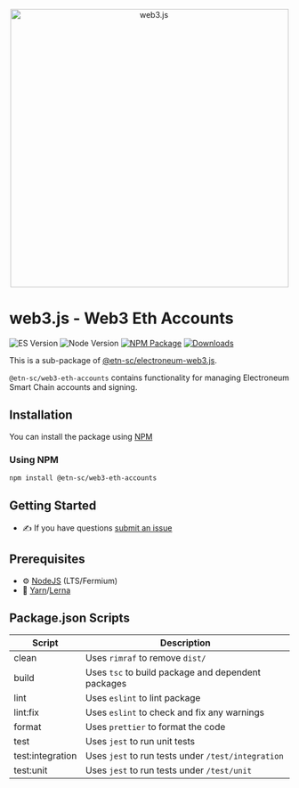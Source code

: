 <p align="center">
  <img src="assets/logo/web3js.jpg" width="500" alt="web3.js" />
</p>

# web3.js - Web3 Eth Accounts

![ES Version](https://img.shields.io/badge/ES-2020-yellow)
![Node Version](https://img.shields.io/badge/node-14.x-green)
[![NPM Package][npm-image]][npm-url]
[![Downloads][downloads-image]][npm-url]

This is a sub-package of [@etn-sc/electroneum-web3.js][repo].

`@etn-sc/web3-eth-accounts` contains functionality for managing Electroneum Smart Chain accounts and signing.

## Installation

You can install the package using [NPM](https://www.npmjs.com/package/@etn-sc/web3-eth-accounts)

### Using NPM

```bash
npm install @etn-sc/web3-eth-accounts
```

## Getting Started

-   :writing_hand: If you have questions [submit an issue](https://github.com/electroneum/electroneum-web3.js/issues/new)

## Prerequisites

-   :gear: [NodeJS](https://nodejs.org/) (LTS/Fermium)
-   :toolbox: [Yarn](https://yarnpkg.com/)/[Lerna](https://lerna.js.org/)

## Package.json Scripts

| Script           | Description                                        |
| ---------------- | -------------------------------------------------- |
| clean            | Uses `rimraf` to remove `dist/`                    |
| build            | Uses `tsc` to build package and dependent packages |
| lint             | Uses `eslint` to lint package                      |
| lint:fix         | Uses `eslint` to check and fix any warnings        |
| format           | Uses `prettier` to format the code                 |
| test             | Uses `jest` to run unit tests                      |
| test:integration | Uses `jest` to run tests under `/test/integration` |
| test:unit        | Uses `jest` to run tests under `/test/unit`        |

[docs]: https://docs.web3js.org/
[repo]: https://github.com/electroneum/electroneum-web3.js/tree/4.x/packages/web3-eth-accounts
[npm-image]: https://img.shields.io/github/package-json/v/electroneum/electroneum-web3.js/4.x?filename=packages%2Fweb3-eth-accounts%2Fpackage.json
[npm-url]: https://npmjs.org/package/@etn-sc/web3-eth-accounts
[downloads-image]: https://img.shields.io/npm/dm/@etn-sc/web3-eth-accounts?label=npm%20downloads
